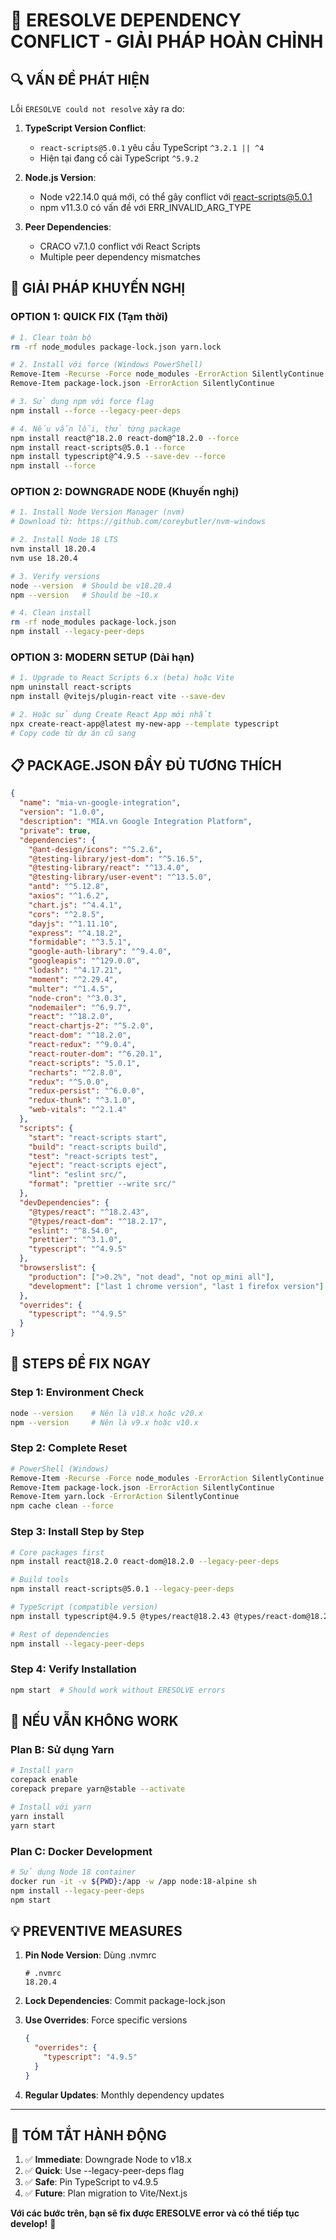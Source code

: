 # 🚨 ERESOLVE DEPENDENCY CONFLICT - GIẢI PHÁP HOÀN CHỈNH

## 🔍 **VẤN ĐỀ PHÁT HIỆN**

Lỗi `ERESOLVE could not resolve` xảy ra do:

1. **TypeScript Version Conflict**:
   - `react-scripts@5.0.1` yêu cầu TypeScript `^3.2.1 || ^4`
   - Hiện tại đang cố cài TypeScript `^5.9.2`

2. **Node.js Version**:
   - Node v22.14.0 quá mới, có thể gây conflict với react-scripts@5.0.1
   - npm v11.3.0 có vấn đề với ERR_INVALID_ARG_TYPE

3. **Peer Dependencies**:
   - CRACO v7.1.0 conflict với React Scripts
   - Multiple peer dependency mismatches

## 🔧 **GIẢI PHÁP KHUYẾN NGHỊ**

### **OPTION 1: QUICK FIX (Tạm thời)**

```bash
# 1. Clear toàn bộ
rm -rf node_modules package-lock.json yarn.lock

# 2. Install với force (Windows PowerShell)
Remove-Item -Recurse -Force node_modules -ErrorAction SilentlyContinue
Remove-Item package-lock.json -ErrorAction SilentlyContinue

# 3. Sử dụng npm với force flag
npm install --force --legacy-peer-deps

# 4. Nếu vẫn lỗi, thử từng package
npm install react@^18.2.0 react-dom@^18.2.0 --force
npm install react-scripts@5.0.1 --force
npm install typescript@^4.9.5 --save-dev --force
npm install --force
```

### **OPTION 2: DOWNGRADE NODE (Khuyến nghị)**

```bash
# 1. Install Node Version Manager (nvm)
# Download từ: https://github.com/coreybutler/nvm-windows

# 2. Install Node 18 LTS
nvm install 18.20.4
nvm use 18.20.4

# 3. Verify versions
node --version  # Should be v18.20.4
npm --version   # Should be ~10.x

# 4. Clean install
rm -rf node_modules package-lock.json
npm install --legacy-peer-deps
```

### **OPTION 3: MODERN SETUP (Dài hạn)**

```bash
# 1. Upgrade to React Scripts 6.x (beta) hoặc Vite
npm uninstall react-scripts
npm install @vitejs/plugin-react vite --save-dev

# 2. Hoặc sử dụng Create React App mới nhất
npx create-react-app@latest my-new-app --template typescript
# Copy code từ dự án cũ sang
```

## 📋 **PACKAGE.JSON ĐẦY ĐỦ TƯƠNG THÍCH**

```json
{
  "name": "mia-vn-google-integration",
  "version": "1.0.0",
  "description": "MIA.vn Google Integration Platform",
  "private": true,
  "dependencies": {
    "@ant-design/icons": "^5.2.6",
    "@testing-library/jest-dom": "^5.16.5",
    "@testing-library/react": "^13.4.0",
    "@testing-library/user-event": "^13.5.0",
    "antd": "^5.12.8",
    "axios": "^1.6.2",
    "chart.js": "^4.4.1",
    "cors": "^2.8.5",
    "dayjs": "^1.11.10",
    "express": "^4.18.2",
    "formidable": "^3.5.1",
    "google-auth-library": "^9.4.0",
    "googleapis": "^129.0.0",
    "lodash": "^4.17.21",
    "moment": "^2.29.4",
    "multer": "^1.4.5",
    "node-cron": "^3.0.3",
    "nodemailer": "^6.9.7",
    "react": "^18.2.0",
    "react-chartjs-2": "^5.2.0",
    "react-dom": "^18.2.0",
    "react-redux": "^9.0.4",
    "react-router-dom": "^6.20.1",
    "react-scripts": "5.0.1",
    "recharts": "^2.8.0",
    "redux": "^5.0.0",
    "redux-persist": "^6.0.0",
    "redux-thunk": "^3.1.0",
    "web-vitals": "^2.1.4"
  },
  "scripts": {
    "start": "react-scripts start",
    "build": "react-scripts build",
    "test": "react-scripts test",
    "eject": "react-scripts eject",
    "lint": "eslint src/",
    "format": "prettier --write src/"
  },
  "devDependencies": {
    "@types/react": "^18.2.43",
    "@types/react-dom": "^18.2.17",
    "eslint": "^8.54.0",
    "prettier": "^3.1.0",
    "typescript": "^4.9.5"
  },
  "browserslist": {
    "production": [">0.2%", "not dead", "not op_mini all"],
    "development": ["last 1 chrome version", "last 1 firefox version"]
  },
  "overrides": {
    "typescript": "^4.9.5"
  }
}
```

## 🎯 **STEPS ĐỂ FIX NGAY**

### **Step 1: Environment Check**
```bash
node --version    # Nên là v18.x hoặc v20.x
npm --version     # Nên là v9.x hoặc v10.x
```

### **Step 2: Complete Reset**
```bash
# PowerShell (Windows)
Remove-Item -Recurse -Force node_modules -ErrorAction SilentlyContinue
Remove-Item package-lock.json -ErrorAction SilentlyContinue
Remove-Item yarn.lock -ErrorAction SilentlyContinue
npm cache clean --force
```

### **Step 3: Install Step by Step**
```bash
# Core packages first
npm install react@18.2.0 react-dom@18.2.0 --legacy-peer-deps

# Build tools
npm install react-scripts@5.0.1 --legacy-peer-deps

# TypeScript (compatible version)
npm install typescript@4.9.5 @types/react@18.2.43 @types/react-dom@18.2.17 --save-dev --legacy-peer-deps

# Rest of dependencies
npm install --legacy-peer-deps
```

### **Step 4: Verify Installation**
```bash
npm start  # Should work without ERESOLVE errors
```

## 🔄 **NẾU VẪN KHÔNG WORK**

### **Plan B: Sử dụng Yarn**
```bash
# Install yarn
corepack enable
corepack prepare yarn@stable --activate

# Install với yarn
yarn install
yarn start
```

### **Plan C: Docker Development**
```bash
# Sử dụng Node 18 container
docker run -it -v ${PWD}:/app -w /app node:18-alpine sh
npm install --legacy-peer-deps
npm start
```

## 💡 **PREVENTIVE MEASURES**

1. **Pin Node Version**: Dùng .nvmrc
   ```
   # .nvmrc
   18.20.4
   ```

2. **Lock Dependencies**: Commit package-lock.json

3. **Use Overrides**: Force specific versions
   ```json
   {
     "overrides": {
       "typescript": "4.9.5"
     }
   }
   ```

4. **Regular Updates**: Monthly dependency updates

---

## 🚀 **TÓM TẮT HÀNH ĐỘNG**

1. ✅ **Immediate**: Downgrade Node to v18.x
2. ✅ **Quick**: Use --legacy-peer-deps flag
3. ✅ **Safe**: Pin TypeScript to v4.9.5
4. ✅ **Future**: Plan migration to Vite/Next.js

**Với các bước trên, bạn sẽ fix được ERESOLVE error và có thể tiếp tục develop!** 🎉
